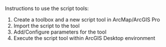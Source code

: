 Instructions to use the script tools:

1. Create a toolbox and a new script tool in ArcMap/ArcGIS Pro
2. Import the script to the tool
3. Add/Configure parameters for the tool
4. Execute the script tool within ArcGIS Desktop environment